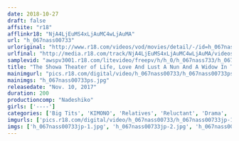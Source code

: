 ```yaml
---
date: 2018-10-27
draft: false
affsite: "r18"
afflinkr18: "NjA4LjEuMS4xLjAuMC4wLjAuMA"
url: "h_067nass00733"
urloriginal: "http://www.r18.com/videos/vod/movies/detail/-/id=h_067nass00733"
urlfinal: "http://media.r18.com/track/NjA4LjEuMS4xLjAuMC4wLjAuMA/videos/vod/movies/detail/-/id=h_067nass00733"
samplevid: "awspv3001.r18.com/litevideo/freepv/h/h_0/h_067nass733/h_067nass733_dmb_w.mp4"
title: "The Showa Theater of Life, Love And Lust A Nun And A Widow In The Throes Of Blind Love"
mainimgurl: "pics.r18.com/digital/video/h_067nass00733/h_067nass00733ps.jpg"
mainimgs: "h_067nass00733ps.jpg"
releasedate: "Nov. 10, 2017"
duration: 200
productioncomp: "Nadeshiko"
girls: ['----']
categories: ['Big Tits', 'KIMONO', 'Relatives', 'Reluctant', 'Drama', 'Hi-Def']
imgurls: ['pics.r18.com/digital/video/h_067nass00733/h_067nass00733jp-1.jpg', 'pics.r18.com/digital/video/h_067nass00733/h_067nass00733jp-2.jpg', 'pics.r18.com/digital/video/h_067nass00733/h_067nass00733jp-3.jpg', 'pics.r18.com/digital/video/h_067nass00733/h_067nass00733jp-4.jpg', 'pics.r18.com/digital/video/h_067nass00733/h_067nass00733jp-5.jpg', 'pics.r18.com/digital/video/h_067nass00733/h_067nass00733jp-6.jpg', 'pics.r18.com/digital/video/h_067nass00733/h_067nass00733jp-7.jpg', 'pics.r18.com/digital/video/h_067nass00733/h_067nass00733jp-8.jpg', 'pics.r18.com/digital/video/h_067nass00733/h_067nass00733jp-9.jpg', 'pics.r18.com/digital/video/h_067nass00733/h_067nass00733jp-10.jpg', 'pics.r18.com/digital/video/h_067nass00733/h_067nass00733jp-11.jpg', 'pics.r18.com/digital/video/h_067nass00733/h_067nass00733jp-12.jpg', 'pics.r18.com/digital/video/h_067nass00733/h_067nass00733jp-13.jpg', 'pics.r18.com/digital/video/h_067nass00733/h_067nass00733jp-14.jpg', 'pics.r18.com/digital/video/h_067nass00733/h_067nass00733jp-15.jpg', 'pics.r18.com/digital/video/h_067nass00733/h_067nass00733jp-16.jpg', 'pics.r18.com/digital/video/h_067nass00733/h_067nass00733jp-17.jpg', 'pics.r18.com/digital/video/h_067nass00733/h_067nass00733jp-18.jpg', 'pics.r18.com/digital/video/h_067nass00733/h_067nass00733jp-19.jpg', 'pics.r18.com/digital/video/h_067nass00733/h_067nass00733jp-20.jpg']
imgs: ['h_067nass00733jp-1.jpg', 'h_067nass00733jp-2.jpg', 'h_067nass00733jp-3.jpg', 'h_067nass00733jp-4.jpg', 'h_067nass00733jp-5.jpg', 'h_067nass00733jp-6.jpg', 'h_067nass00733jp-7.jpg', 'h_067nass00733jp-8.jpg', 'h_067nass00733jp-9.jpg', 'h_067nass00733jp-10.jpg', 'h_067nass00733jp-11.jpg', 'h_067nass00733jp-12.jpg', 'h_067nass00733jp-13.jpg', 'h_067nass00733jp-14.jpg', 'h_067nass00733jp-15.jpg', 'h_067nass00733jp-16.jpg', 'h_067nass00733jp-17.jpg', 'h_067nass00733jp-18.jpg', 'h_067nass00733jp-19.jpg', 'h_067nass00733jp-20.jpg']
---
```

